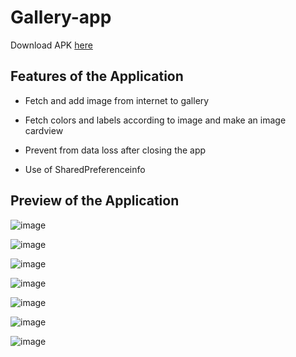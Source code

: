 # Gallery-app

Download APK [here](https://github.com/gauri547/Galleryapp_Improvments/releases/download/v1/app-debug.apk)

## Features of the Application

- Fetch and add image from internet to gallery

- Fetch colors and labels according to image and make an image cardview

- Prevent from data loss after closing the app

-  Use of SharedPreferenceinfo 

## Preview of the Application

![image](https://user-images.githubusercontent.com/81371138/118358441-650fec00-b59c-11eb-9306-3f89f1f9f94c.png)

![image](https://user-images.githubusercontent.com/81371138/118358453-6d682700-b59c-11eb-9062-7dbcdd4c933d.png)

![image](https://user-images.githubusercontent.com/81371138/118358456-72c57180-b59c-11eb-80f3-be198ff16e1b.png)

![image](https://user-images.githubusercontent.com/81371138/118358469-81138d80-b59c-11eb-9826-c167cdbcf5e0.png)

![image](https://user-images.githubusercontent.com/81371138/118358511-c8018300-b59c-11eb-9bee-e1430682b04d.png)

![image](https://user-images.githubusercontent.com/81371138/118358516-cf289100-b59c-11eb-9ec0-c10999777f98.png)

![image](https://user-images.githubusercontent.com/81371138/118358522-d94a8f80-b59c-11eb-9fd2-e149ee2dc7c2.png)




